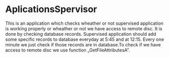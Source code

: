 # AplicationsSpervisor

This is an application which checks wheather or not supervised application is working properly or wheather or not we have access to remote disc. It is done by checking database records. Supervised application should add some specific records to database everyday at 5:45 and at 12:15. Every one minute we just check if those records are in database.To check if we have access to remote disc we use function „GetFileAttributesA”.
